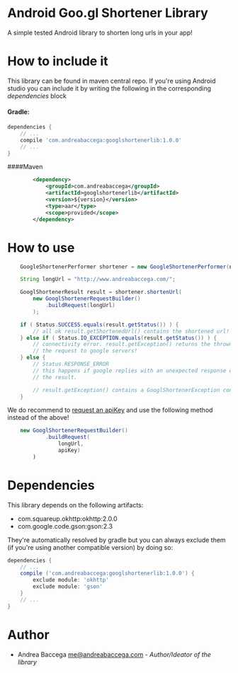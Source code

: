 # Android Goo.gl Shortener Library

A simple tested Android library to shorten long urls in your app!

# How to include it
This library can be found in maven central repo. If you're using Android studio you can include it by writing the following in the corresponding _dependencies_ block

#### Gradle:
```groovy
dependencies {
	// ...
	compile 'com.andreabaccega:googlshortenerlib:1.0.0'
	// ...
}
```

####Maven
```xml
		<dependency>
			<groupId>com.andreabaccega</groupId>
			<artifactId>googlshortenerlib</artifactId>
			<version>${version}</version>
			<type>aar</type>
			<scope>provided</scope>
		</dependency>
```


# How to use


```java
	GoogleShortenerPerformer shortener = new GoogleShortenerPerformer(new OkHttpClient());

	String longUrl = "http://www.andreabaccega.com/";

	GooglShortenerResult result = shortener.shortenUrl(
		new GooglShortenerRequestBuilder()
			.buildRequest(longUrl)
		);

	if ( Status.SUCCESS.equals(result.getStatus()) ) {
		// all ok result.getShortenedUrl() contains the shortened url!
	} else if ( Status.IO_EXCEPTION.equals(result.getStatus()) ) {
		// connectivity error. result.getException() returns the thrown exception while performing
		// the request to google servers!
	} else {
		// Status.RESPONSE_ERROR
		// this happens if google replies with an unexpected response or if there are some other issues processing
		// the result.

		// result.getException() contains a GooglShortenerException containing a message that can help resolve the issue!
	}
```

We do recommend to [request an apiKey](https://developers.google.com/url-shortener/v1/getting_started#APIKey) and use the following method instead of the above!

```java
	new GooglShortenerRequestBuilder()
			.buildRequest(
				longUrl,
				apiKey)
		)
```
# Dependencies

This library depends on the following artifacts:
*  com.squareup.okhttp:okhttp:2.0.0
*  com.google.code.gson:gson:2.3

They're automatically resolved by gradle but you can always exclude them (if you're using another compatible version) by doing so:

```groovy
dependencies {
	// ...
	compile ('com.andreabaccega:googlshortenerlib:1.0.0') {
		exclude module: 'okhttp'
		exclude module: 'gson'
	}
	// ...
}
```

# Author

*  Andrea Baccega <me@andreabaccega.com> - _Author/Ideator of the library_

